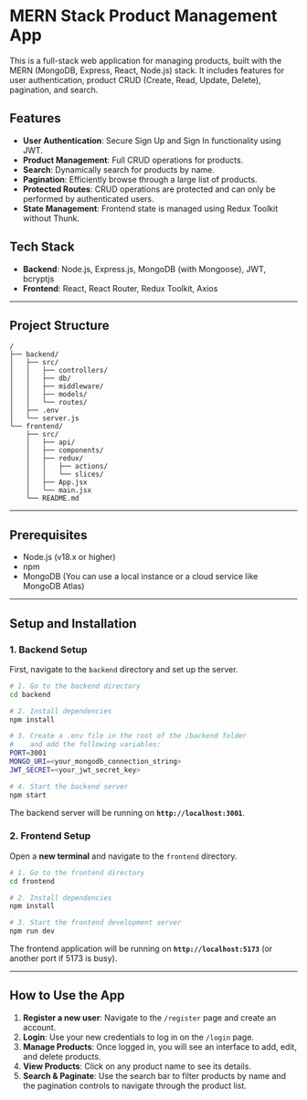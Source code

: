 # MERN Stack Product Management App

This is a full-stack web application for managing products, built with the MERN (MongoDB, Express, React, Node.js) stack. It includes features for user authentication, product CRUD (Create, Read, Update, Delete), pagination, and search.

## Features

-   **User Authentication**: Secure Sign Up and Sign In functionality using JWT.
-   **Product Management**: Full CRUD operations for products.
-   **Search**: Dynamically search for products by name.
-   **Pagination**: Efficiently browse through a large list of products.
-   **Protected Routes**: CRUD operations are protected and can only be performed by authenticated users.
-   **State Management**: Frontend state is managed using Redux Toolkit without Thunk.

## Tech Stack

-   **Backend**: Node.js, Express.js, MongoDB (with Mongoose), JWT, bcryptjs
-   **Frontend**: React, React Router, Redux Toolkit, Axios

---

## Project Structure

```
/
├── backend/
│   ├── src/
│   │   ├── controllers/
│   │   ├── db/
│   │   ├── middleware/
│   │   ├── models/
│   │   └── routes/
│   ├── .env
│   └── server.js
└── frontend/
    ├── src/
    │   ├── api/
    │   ├── components/
    │   ├── redux/
    │   │   ├── actions/
    │   │   └── slices/
    │   ├── App.jsx
    │   └── main.jsx
    └── README.md
```

---

## Prerequisites

-   Node.js (v18.x or higher)
-   npm
-   MongoDB (You can use a local instance or a cloud service like MongoDB Atlas)

---

## Setup and Installation

### 1. Backend Setup

First, navigate to the `backend` directory and set up the server.

```bash
# 1. Go to the backend directory
cd backend

# 2. Install dependencies
npm install

# 3. Create a .env file in the root of the /backend folder
#    and add the following variables:
PORT=3001
MONGO_URI=<your_mongodb_connection_string>
JWT_SECRET=<your_jwt_secret_key>

# 4. Start the backend server
npm start
```

The backend server will be running on **`http://localhost:3001`**.

### 2. Frontend Setup

Open a **new terminal** and navigate to the `frontend` directory.

```bash
# 1. Go to the frontend directory
cd frontend

# 2. Install dependencies
npm install

# 3. Start the frontend development server
npm run dev
```

The frontend application will be running on **`http://localhost:5173`** (or another port if 5173 is busy).

---

## How to Use the App

1.  **Register a new user**: Navigate to the `/register` page and create an account.
2.  **Login**: Use your new credentials to log in on the `/login` page.
3.  **Manage Products**: Once logged in, you will see an interface to add, edit, and delete products.
4.  **View Products**: Click on any product name to see its details.
5.  **Search & Paginate**: Use the search bar to filter products by name and the pagination controls to navigate through the product list.